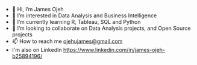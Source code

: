 - 👋 Hi, I’m James Ojeh
- 👀 I’m interested in Data Analysis and Business Intelligence
- 🌱 I’m currently learning R, Tableau, SQL and Python 
- 💞️ I’m looking to collaborate on Data Analysis projects, and Open Source projects
- 📫 How to reach me ojehujames@gmail.com 
- I'm also on LinkedIn https://www.linkedin.com/in/james-ojeh-b25894196/
<!---
OjehJames/OjehJames is a ✨ special ✨ repository because its `README.md` (this file) appears on your GitHub profile.
You can click the Preview link to take a look at your changes.
--->
